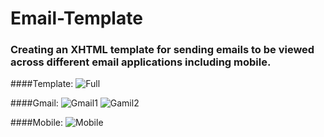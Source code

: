 Email-Template
================

### Creating an XHTML template for sending emails to be viewed across different email applications including mobile.

####Template:
![Full](https://s3.amazonaws.com/uploads.hipchat.com/119067/1211609/Qz12j5oB2qMm7wx/Untitled1.png)

####Gmail:
![Gmail1](https://s3.amazonaws.com/uploads.hipchat.com/119067/1211609/x77rpk8Ud4IZUkZ/Screen%20Shot%202015-01-23%20at%2010.34.22.png)
![Gamil2](https://s3.amazonaws.com/uploads.hipchat.com/119067/1211609/aPZ4P6cwPLVmudf/Screen%20Shot%202015-01-23%20at%2010.34.29.png)

####Mobile:
![Mobile](https://s3.amazonaws.com/uploads.hipchat.com/119067/1211609/RAIQJQyP7V2lCHP/Screenshot_2015-01-23-10-31-52.png)